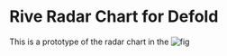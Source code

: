 # Rive Radar Chart for Defold
This is a prototype of the radar chart in the 
![fig](https://user-images.githubusercontent.com/38267288/173470881-dc3a74e2-46f4-4131-993a-652919f53462.gif)
